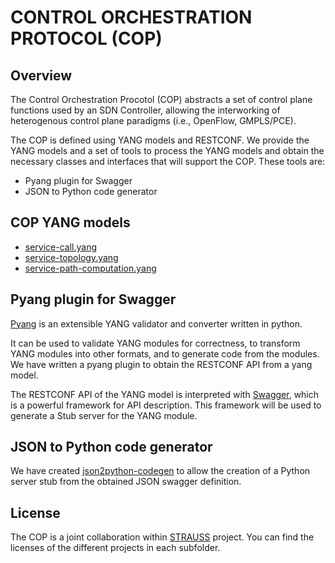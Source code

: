 # CONTROL ORCHESTRATION PROTOCOL (COP)

## Overview
The Control Orchestration Procotol (COP) abstracts a set of control plane functions used by an SDN Controller, allowing the interworking of heterogenous control plane paradigms (i.e., OpenFlow, GMPLS/PCE).

The COP is defined using YANG models and RESTCONF. We provide the YANG models and a set of tools to process the YANG models and obtain the necessary classes and interfaces that will support the COP. These tools are:
 - Pyang plugin for Swagger
 - JSON to Python code generator

## COP YANG models

- [service-call.yang](https://github.com/ict-strauss/COP/blob/master/yang-cop/service-call.yang)
- [service-topology.yang](https://github.com/ict-strauss/COP/blob/master/yang-cop/service-topology.yang)
- [service-path-computation.yang](https://github.com/ict-strauss/COP/blob/master/yang-cop/service-path-computation.yang)

## Pyang plugin for Swagger

[Pyang](https://code.google.com/p/pyang/) is an extensible YANG validator and converter written in python. 

It can be used to validate YANG modules for correctness, to transform YANG modules into other formats, and to generate code from the modules. We have written a pyang plugin to obtain the RESTCONF API from a yang model. 

The RESTCONF API of the YANG model is interpreted with [Swagger](http://swagger.io/), which is a powerful framework for API description. This framework will be used to generate a Stub server for the YANG module.


## JSON to Python code generator

We have created [json2python-codegen](https://github.com/ict-strauss/COP/tree/master/json2python-codegen) to allow the creation of a Python server stub from the obtained JSON swagger definition.


License
-------
The COP is a joint collaboration within [STRAUSS](http://www.ict-strauss.eu/) project. You can find the licenses of the different projects in each subfolder.
